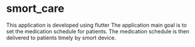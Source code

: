 # smort_care
 This application is developed using flutter
 The application main goal is to set the medication schedule for patients.
 The medication schedule is then delivered to patients timely by smort device.
